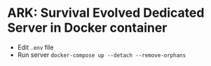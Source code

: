 # ARK: Survival Evolved Dedicated Server in Docker container

- Edit `.env` file
- Run server `docker-compose up --detach --remove-orphans`
